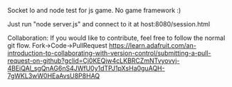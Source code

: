 Socket Io and node test for js game. No game framework :)

Just run "node server.js" and connect to it at host:8080/session.html


Collaboration:
If you would like to contribute, feel free to follow the normal git flow.
Fork->Code->PullRequest
https://learn.adafruit.com/an-introduction-to-collaborating-with-version-control/submitting-a-pull-request-on-github?gclid=Cj0KEQjw4cLKBRCZmNTvyovvj-4BEiQAl_sgQnAG6nS4JWfU0y1dTPJ1pXsHa0guAQH-7gWKL3wW0HEaAvsU8P8HAQ
